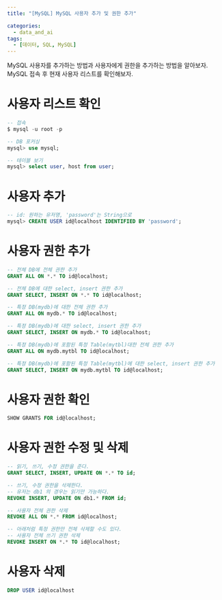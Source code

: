 ```yaml
---
title: "[MySQL] MySQL 사용자 추가 및 권한 추가"

categories:
  - data_and_ai
tags:
  - [데이터, SQL, MySQL]
---
```


MySQL 사용자를 추가하는 방법과 사용자에게 권한을 추가하는 방법을 알아보자.    
MySQL 접속 후 현재 사용자 리스트를 확인해보자.   

# 사용자 리스트 확인

```sql
-- 접속
$ mysql -u root -p

-- DB 포커싱
mysql> use mysql;

-- 테이블 보기
mysql> select user, host from user;
```

# 사용자 추가

```sql
-- id: 원하는 유저명, 'password'는 String으로
mysql> CREATE USER id@localhost IDENTIFIED BY 'password';
```

# 사용자 권한 추가

```sql
-- 전체 DB에 전체 권한 추가
GRANT ALL ON *.* TO id@localhost;

-- 전체 DB에 대한 select, insert 권한 추가
GRANT SELECT, INSERT ON *.* TO id@localhost;

-- 특정 DB(mydb)에 대한 전체 권한 추가
GRANT ALL ON mydb.* TO id@localhost;

-- 특정 DB(mydb)에 대한 select, insert 권한 추가
GRANT SELECT, INSERT ON mydb.* TO id@localhost;

-- 특정 DB(mydb)에 포함된 특정 Table(mytbl)대한 전체 권한 추가
GRANT ALL ON mydb.mytbl TO id@localhost;

-- 특정 DB(mydb)에 포함된 특정 Table(mytbl)에 대한 select, insert 권한 추가
GRANT SELECT, INSERT ON mydb.mytbl TO id@localhost;
```

# 사용자 권한 확인

```sql
SHOW GRANTS FOR id@localhost;
```

# 사용자 권한 수정 및 삭제

```sql
-- 읽기, 쓰기, 수정 권한을 준다.
GRANT SELECT, INSERT, UPDATE ON *.* TO id;

-- 쓰기, 수정 권한을 삭제한다.
-- 유저는 db1 의 경우는 읽기만 가능하다.
REVOKE INSERT, UPDATE ON db1.* FROM id;

-- 사용자 전체 권한 삭제
REVOKE ALL ON *.* FROM id@localhost;

-- 아래처럼 특정 권한만 전체 삭제할 수도 있다.
-- 사용자 전체 쓰기 권한 삭제
REVOKE INSERT ON *.* TO id@localhost;
```

# 사용자 삭제

```sql
DROP USER id@localhost
```